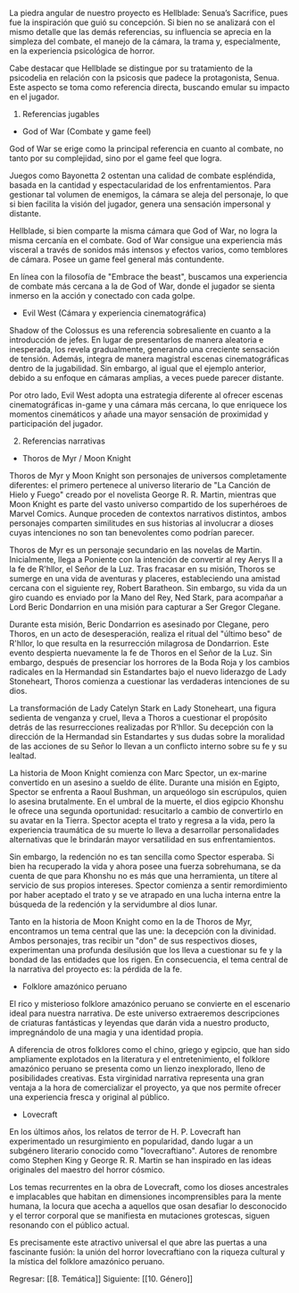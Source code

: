 
La piedra angular de nuestro proyecto es Hellblade: Senua’s Sacrifice, pues fue la inspiración que guió su concepción. Si bien no se analizará con el mismo detalle que las demás referencias, su influencia se aprecia en la simpleza del combate, el manejo de la cámara, la trama y, especialmente, en la experiencia psicológica de horror.

Cabe destacar que Hellblade se distingue por su tratamiento de la psicodelia en relación con la psicosis que padece la protagonista, Senua. Este aspecto se toma como referencia directa, buscando emular su impacto en el jugador.

1. Referencias jugables

- God of War (Combate y game feel)

God of War se erige como la principal referencia en cuanto al combate, no tanto por su complejidad, sino por el game feel que logra.

Juegos como Bayonetta 2 ostentan una calidad de combate espléndida, basada en la cantidad y espectacularidad de los enfrentamientos. Para gestionar tal volumen de enemigos, la cámara se aleja del personaje, lo que si bien facilita la visión del jugador, genera una sensación impersonal y distante.

Hellblade, si bien comparte la misma cámara que God of War, no logra la misma cercanía en el combate. God of War consigue una experiencia más visceral a través de sonidos más intensos y efectos varios, como temblores de cámara. Posee un game feel general más contundente.

En línea con la filosofía de "Embrace the beast", buscamos una experiencia de combate más cercana a la de God of War, donde el jugador se sienta inmerso en la acción y conectado con cada golpe.

- Evil West (Cámara y experiencia cinematográfica)

Shadow of the Colossus es una referencia sobresaliente en cuanto a la introducción de jefes. En lugar de presentarlos de manera aleatoria e inesperada, los revela gradualmente, generando una creciente sensación de tensión. Además, integra de manera magistral escenas cinematográficas dentro de la jugabilidad. Sin embargo, al igual que el ejemplo anterior, debido a su enfoque en cámaras amplias, a veces puede parecer distante.

Por otro lado, Evil West adopta una estrategia diferente al ofrecer escenas cinematográficas in-game y una cámara más cercana, lo que enriquece los momentos cinemáticos y añade una mayor sensación de proximidad y participación del jugador.

2. Referencias narrativas

+ Thoros de Myr / Moon Knight

Thoros de Myr y Moon Knight son personajes de universos completamente diferentes: el primero pertenece al universo literario de "La Canción de Hielo y Fuego" creado por el novelista George R. R. Martin, mientras que Moon Knight es parte del vasto universo compartido de los superhéroes de Marvel Comics. Aunque proceden de contextos narrativos distintos, ambos personajes comparten similitudes en sus historias al involucrar a dioses cuyas intenciones no son tan benevolentes como podrían parecer.

Thoros de Myr es un personaje secundario en las novelas de Martin. Inicialmente, llega a Poniente con la intención de convertir al rey Aerys II a la fe de R'hllor, el Señor de la Luz. Tras fracasar en su misión, Thoros se sumerge en una vida de aventuras y placeres, estableciendo una amistad cercana con el siguiente rey, Robert Baratheon. Sin embargo, su vida da un giro cuando es enviado por la Mano del Rey, Ned Stark, para acompañar a Lord Beric Dondarrion en una misión para capturar a Ser Gregor Clegane.

Durante esta misión, Beric Dondarrion es asesinado por Clegane, pero Thoros, en un acto de desesperación, realiza el ritual del "último beso" de R'hllor, lo que resulta en la resurrección milagrosa de Dondarrion. Este evento despierta nuevamente la fe de Thoros en el Señor de la Luz. Sin embargo, después de presenciar los horrores de la Boda Roja y los cambios radicales en la Hermandad sin Estandartes bajo el nuevo liderazgo de Lady Stoneheart, Thoros comienza a cuestionar las verdaderas intenciones de su dios.

La transformación de Lady Catelyn Stark en Lady Stoneheart, una figura sedienta de venganza y cruel, lleva a Thoros a cuestionar el propósito detrás de las resurrecciones realizadas por R'hllor. Su decepción con la dirección de la Hermandad sin Estandartes y sus dudas sobre la moralidad de las acciones de su Señor lo llevan a un conflicto interno sobre su fe y su lealtad.

La historia de Moon Knight comienza con Marc Spector, un ex-marine convertido en un asesino a sueldo de élite. Durante una misión en Egipto, Spector se enfrenta a Raoul Bushman, un arqueólogo sin escrúpulos, quien lo asesina brutalmente. En el umbral de la muerte, el dios egipcio Khonshu le ofrece una segunda oportunidad: resucitarlo a cambio de convertirlo en su avatar en la Tierra. Spector acepta el trato y regresa a la vida, pero la experiencia traumática de su muerte lo lleva a desarrollar personalidades alternativas que le brindarán mayor versatilidad en sus enfrentamientos.

Sin embargo, la redención no es tan sencilla como Spector esperaba. Si bien ha recuperado la vida y ahora posee una fuerza sobrehumana, se da cuenta de que para Khonshu no es más que una herramienta, un títere al servicio de sus propios intereses. Spector comienza a sentir remordimiento por haber aceptado el trato y se ve atrapado en una lucha interna entre la búsqueda de la redención y la servidumbre al dios lunar.

Tanto en la historia de Moon Knight como en la de Thoros de Myr, encontramos un tema central que las une: la decepción con la divinidad. Ambos personajes, tras recibir un "don" de sus respectivos dioses, experimentan una profunda desilusión que los lleva a cuestionar su fe y la bondad de las entidades que los rigen. En consecuencia, el tema central de la narrativa del proyecto es: la pérdida de la fe.

+ Folklore amazónico peruano

El rico y misterioso folklore amazónico peruano se convierte en el escenario ideal para nuestra narrativa. De este universo extraeremos descripciones de criaturas fantásticas y leyendas que darán vida a nuestro producto, impregnándolo de una magia y una identidad propia.

A diferencia de otros folklores como el chino, griego y egipcio, que han sido ampliamente explotados en la literatura y el entretenimiento, el folklore amazónico peruano se presenta como un lienzo inexplorado, lleno de posibilidades creativas. Esta virginidad narrativa representa una gran ventaja a la hora de comercializar el proyecto, ya que nos permite ofrecer una experiencia fresca y original al público.

+ Lovecraft

En los últimos años, los relatos de terror de H. P. Lovecraft han experimentado un resurgimiento en popularidad, dando lugar a un subgénero literario conocido como "lovecraftiano". Autores de renombre como Stephen King y George R. R. Martin se han inspirado en las ideas originales del maestro del horror cósmico.

Los temas recurrentes en la obra de Lovecraft, como los dioses ancestrales e implacables que habitan en dimensiones incomprensibles para la mente humana, la locura que acecha a aquellos que osan desafiar lo desconocido y el terror corporal que se manifiesta en mutaciones grotescas, siguen resonando con el público actual.

Es precisamente este atractivo universal el que abre las puertas a una fascinante fusión: la unión del horror lovecraftiano con la riqueza cultural y la mística del folklore amazónico peruano.

Regresar: [[8. Temática]]
Siguiente: [[10. Género]]

